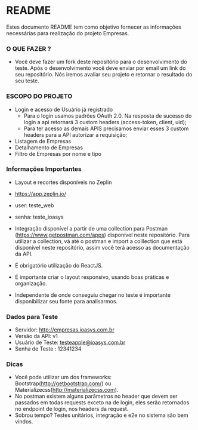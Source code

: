 # README #

Estes documento README tem como objetivo fornecer as informações necessárias para realização do projeto Empresas.

### O QUE FAZER ? ###

* Você deve fazer um fork deste repositório para o desenvolvimento do teste. Após o desenvolvimento você deve enviar por email um link do seu repositório. Nós iremos avaliar seu projeto e retornar o resultado do seu teste.

### ESCOPO DO PROJETO ###

* Login e acesso de Usuário já registrado
	* Para o login usamos padrões OAuth 2.0. Na resposta de sucesso do login a api retornará 3 custom headers (access-token, client, uid);
	* Para ter acesso as demais APIS precisamos enviar esses 3 custom headers para a API autorizar a requisição;
* Listagem de Empresas
* Detalhamento de Empresas
* Filtro de Empresas por nome e tipo


### Informações Importantes ###

* Layout e recortes disponíveis no Zeplin
* https://app.zeplin.io/
* user: teste_web
* senha: teste_ioasys

* Integração disponível a partir de uma collection para Postman (https://www.getpostman.com/apps) disponível neste repositório. Para utilizar a collection, vá até o postman e import a colllection que está disponível neste repositório, assim você terá acesso as documentação da API.

* É obrigatório utilização do ReactJS.

* É importante criar o layout responsivo, usando boas práticas e organização.

* Independente de onde conseguiu chegar no teste é importante disponibilizar seu fonte para analisarmos.

### Dados para Teste ###

* Servidor: http://empresas.ioasys.com.br
* Versão da API: v1
* Usuário de Teste: testeapple@ioasys.com.br
* Senha de Teste : 12341234

### Dicas ###

* Você pode utilizar um dos frameworks: Bootstrap(http://getbootstrap.com/) ou Materializecss(http://materializecss.com).
* No postman existem alguns parâmetros no header que devem ser passados em todas requests exceto na de login, eles serão retornados no endpoint de login, nos headers da request.
* Sobrou tempo? Testes unitários, integração e e2e no sistema são bem vindos.

